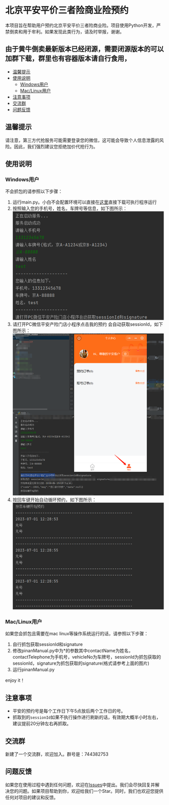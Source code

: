 # 北京平安平价三者险商业险预约

本项目旨在帮助用户预约北京平安平价三者险商业险。项目使用Python开发，严禁倒卖和用于牟利。如果发现此类行为，请及时举报，谢谢。

## 由于黄牛倒卖最新版本已经闭源，需要闭源版本的可以加群下载，群里也有容器版本请自行食用，

- [温馨提示](#温馨提示)
- [使用说明](#使用说明)
  - [Windows用户](#windows用户)
  - [Mac/Linux用户](#mac/linux用户)
- [注意事项](#注意事项)
- [交流群](#交流群)
- [问题反馈](#问题反馈)

## 温馨提示

请注意，第三方代抢服务可能需要登录您的微信，这可能会导致个人信息泄露的风险。因此，我们强烈建议您拒绝加价代抢行为。

## 使用说明

### Windows用户

不会抓包的请参照以下步骤：

1. 运行main.py。小白不会配置环境可以直接在[这里](https://github.com/yon1ng/beijing_pinan_motor/releases/tag/v1.0)直接下载可执行程序运行
2. 按照输入您的手机号，姓名，车牌号等信息，如下图所示：![image](./img/step1.png)
3. 请打开PC微信平安产险门店小程序点击我的预约 会自动获取sessionId，如下图所示：![image](./img/step2.png)
4. 按回车键开始自动循环预约，如下图所示：![image](./img/step3.png)

### Mac/Linux用户

如果您会抓包且需要在mac linux等操作系统运行的话，请参照以下步骤：

1. 自行抓包获取sessionId和signature
2. 修改pinanManual.py中为*的参数其中contactName为姓名，contactTelephone为手机号，vehicleNo为车牌号，sessionId为抓包获取的sessionId，signature为抓包获取的signature(格式请参考上面的图片)
3. 运行pinanManual.py

enjoy it！

## 注意事项

- 平安的预约号是每个工作日下午5点放后两个工作日的号。
- 抓取到的`sessionId`如果不执行操作进行刷新的话，有效期大概半小时左右，建议提前20分钟左右再抓取。

## 交流群

新建了一个交流群，欢迎加入。群号是：744382753

## 问题反馈

如果您在使用过程中遇到任何问题，欢迎在[Issues](https://github.com/yon1ng/beijing_pinan_motor/issues)中提出。我们会尽快回复并解决您的问题。如果项目帮助到你，欢迎给我们一个Star。同时，我们也欢迎您提供任何对项目的建议和反馈。
